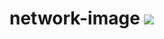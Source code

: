 # network-image  [![](https://jitpack.io/v/jaikeerthick/network-image.svg)](https://jitpack.io/#jaikeerthick/network-image)

